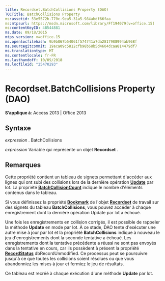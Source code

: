 ```yaml
---
title: Recordset.BatchCollisions Property (DAO)
TOCTitle: BatchCollisions Property
ms:assetid: 53e5572b-770c-9ea5-31a5-984abdf66faa
ms:mtpsurl: https://msdn.microsoft.com/library/Ff194079(v=office.15)
ms:contentKeyID: 48544881
ms.date: 09/18/2015
mtps_version: v=office.15
ms.openlocfilehash: 9b9b867b54061f574741a7da2817988994ab968f
ms.sourcegitcommit: 19aca09c5812cfb98b68b5d4604dcaa814479df7
ms.translationtype: MT
ms.contentlocale: fr-FR
ms.lasthandoff: 10/09/2018
ms.locfileid: "25470293"
---
```

# <a name="recordsetbatchcollisions-property-dao"></a>Recordset.BatchCollisions Property (DAO)


**S’applique à**: Access 2013 | Office 2013

## <a name="syntax"></a>Syntaxe

*expression* . BatchCollisions

*expression* Variable qui représente un objet **Recordset** .

## <a name="remarks"></a>Remarques

Cette propriété contient un tableau de signets permettant d'accéder aux lignes qui ont subi des collisions lors de la dernière opération **[Update](recordset-update-method-dao.md)** par lot. La propriété **[BatchCollisionCount](recordset-batchcollisioncount-property-dao.md)** indique le nombre d'éléments contenus dans le tableau.

Si vous définissez la propriété **[Bookmark](recordset-object-dao.md)** de l'objet **[Recordset](recordset-bookmark-property-dao.md)** de travail sur des signets du tableau **BatchCollisions**, vous pouvez accéder à chaque enregistrement dont la dernière opération Update par lot a échoué.

Une fois les enregistrements en collision corrigés, il est possible de rappeler la méthode **Update** en mode par lot. À ce stade, DAO tente d'exécuter une autre mise à jour par lot et la propriété **BatchCollisions** indique à nouveau le jeu d'enregistrements dont la seconde tentative a échoué. Les enregistrements dont la tentative précédente a réussi ne sont pas envoyés dans la tentative en cours, car ils possèdent à présent la propriété **[RecordStatus](recordset-recordstatus-property-dao.md)** dbRecordUnmodified. Ce processus peut se poursuivre jusqu'à ce que toutes les collisions soient résolues ou que vous abandonniez les mises à jour et fermiez le jeu de résultats.

Ce tableau est recréé à chaque exécution d'une méthode **Update** par lot.

